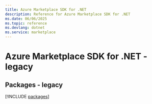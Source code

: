 ```yaml
---
title: Azure Marketplace SDK for .NET
description: Reference for Azure Marketplace SDK for .NET
ms.date: 06/06/2025
ms.topic: reference
ms.devlang: dotnet
ms.service: marketplace
---
```

# Azure Marketplace SDK for .NET - legacy
## Packages - legacy
[!INCLUDE [packages](marketplace-index.md)]